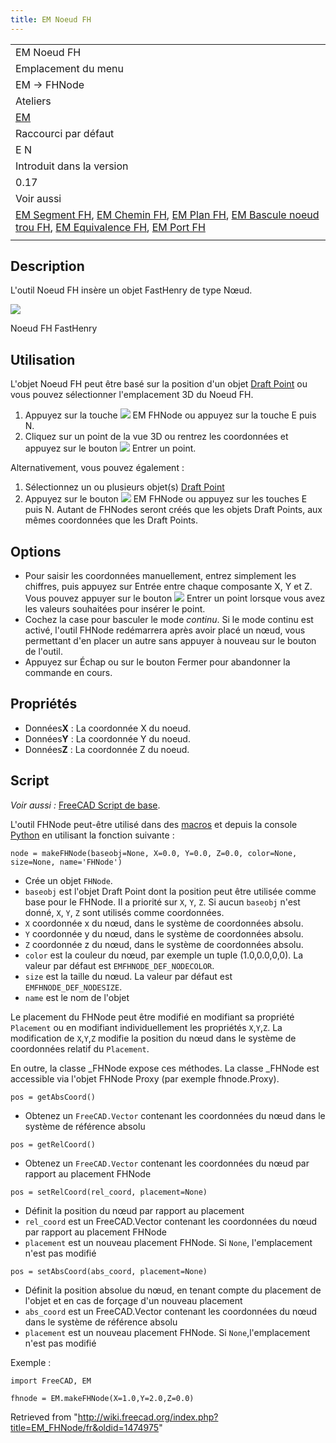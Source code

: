 ```yaml
---
title: EM Noeud FH
---
```

|  |
| --- |
| EM Noeud FH |
| Emplacement du menu |
| EM → FHNode |
| Ateliers |
| [EM](/EM_Workbench/fr "EM Workbench/fr") |
| Raccourci par défaut |
| E N |
| Introduit dans la version |
| 0.17 |
| Voir aussi |
| [EM Segment FH](/EM_FHSegment/fr "EM FHSegment/fr"), [EM Chemin FH](/EM_FHPath/fr "EM FHPath/fr"), [EM Plan FH](/EM_FHPlane/fr "EM FHPlane/fr"), [EM Bascule noeud trou FH](/EM_FHPlaneAddRemoveNodeHole/fr "EM FHPlaneAddRemoveNodeHole/fr"), [EM Equivalence FH](/EM_FHEquiv/fr "EM FHEquiv/fr"), [EM Port FH](/EM_FHPort/fr "EM FHPort/fr") |
|  |

## Description

L'outil Noeud FH insère un objet FastHenry de type Nœud.

![](/images/EM_FHNode_Example.png)

Noeud FH FastHenry

## Utilisation

L'objet Noeud FH peut être basé sur la position d'un objet [Draft Point](/Draft_Point/fr "Draft Point/fr") ou vous pouvez sélectionner l'emplacement 3D du Noeud FH.

1. Appuyez sur la touche ![](/images/EM_FHNode.svg) EM FHNode ou appuyez sur la touche E puis N.
2. Cliquez sur un point de la vue 3D ou rentrez les coordonnées et appuyez sur le bouton ![](/images/Draft_AddPoint.svg) Entrer un point.

Alternativement, vous pouvez également :

1. Sélectionnez un ou plusieurs objet(s) [Draft Point](/Draft_Point/fr "Draft Point/fr")
2. Appuyez sur le bouton ![](/images/EM_FHNode.svg) EM FHNode ou appuyez sur les touches E puis N. Autant de FHNodes seront créés que les objets Draft Points, aux mêmes coordonnées que les Draft Points.

## Options

* Pour saisir les coordonnées manuellement, entrez simplement les chiffres, puis appuyez sur Entrée entre chaque composante X, Y et Z. Vous pouvez appuyer sur le bouton ![](/images/Draft_AddPoint.svg) Entrer un point lorsque vous avez les valeurs souhaitées pour insérer le point.
* Cochez la case pour basculer le mode *continu*. Si le mode continu est activé, l'outil FHNode redémarrera après avoir placé un nœud, vous permettant d'en placer un autre sans appuyer à nouveau sur le bouton de l'outil.
* Appuyez sur Échap ou sur le bouton Fermer pour abandonner la commande en cours.

## Propriétés

* Données**X** : La coordonnée X du noeud.
* Données**Y** : La coordonnée Y du noeud.
* Données**Z** : La coordonnée Z du noeud.

## Script

*Voir aussi :* [FreeCAD Script de base](/FreeCAD_Scripting_Basics/fr "FreeCAD Scripting Basics/fr").

L'outil FHNode peut-être utilisé dans des [macros](/Macros/fr "Macros/fr") et depuis la console [Python](/Python/fr "Python/fr") en utilisant la fonction suivante :

```
node = makeFHNode(baseobj=None, X=0.0, Y=0.0, Z=0.0, color=None, size=None, name='FHNode')

```

* Crée un objet `FHNode`.
* `baseobj` est l'objet Draft Point dont la position peut être utilisée comme base pour le FHNode. Il a priorité sur `X`, `Y`, `Z`. Si aucun `baseobj` n'est donné, `X`, `Y`, `Z` sont utilisés comme coordonnées.
* `X` coordonnée x du nœud, dans le système de coordonnées absolu.
* `Y` coordonnée y du nœud, dans le système de coordonnées absolu.
* `Z` coordonnée z du nœud, dans le système de coordonnées absolu.
* `color` est la couleur du nœud, par exemple un tuple (1.0,0.0,0,0). La valeur par défaut est `EMFHNODE_DEF_NODECOLOR`.
* `size` est la taille du nœud. La valeur par défaut est `EMFHNODE_DEF_NODESIZE`.
* `name` est le nom de l'objet

Le placement du FHNode peut être modifié en modifiant sa propriété `Placement` ou en modifiant individuellement les propriétés `X`,`Y`,`Z`. La modification de `X`,`Y`,`Z` modifie la position du nœud dans le système de coordonnées relatif du `Placement`.

En outre, la classe \_FHNode expose ces méthodes. La classe \_FHNode est accessible via l'objet FHNode Proxy (par exemple fhnode.Proxy).

```
pos = getAbsCoord()

```

* Obtenez un `FreeCAD.Vector` contenant les coordonnées du nœud dans le système de référence absolu

```
pos = getRelCoord()

```

* Obtenez un `FreeCAD.Vector` contenant les coordonnées du nœud par rapport au placement FHNode

```
pos = setRelCoord(rel_coord, placement=None)

```

* Définit la position du nœud par rapport au placement
* `rel_coord` est un FreeCAD.Vector contenant les coordonnées du nœud par rapport au placement FHNode
* `placement` est un nouveau placement FHNode. Si `None`, l'emplacement n'est pas modifié

```
pos = setAbsCoord(abs_coord, placement=None)

```

* Définit la position absolue du nœud, en tenant compte du placement de l'objet et en cas de forçage d'un nouveau placement
* `abs_coord` est un FreeCAD.Vector contenant les coordonnées du nœud dans le système de référence absolu
* `placement` est un nouveau placement FHNode. Si `None`,l'emplacement n'est pas modifié

Exemple :

```
import FreeCAD, EM

fhnode = EM.makeFHNode(X=1.0,Y=2.0,Z=0.0)

```

Retrieved from "<http://wiki.freecad.org/index.php?title=EM_FHNode/fr&oldid=1474975>"